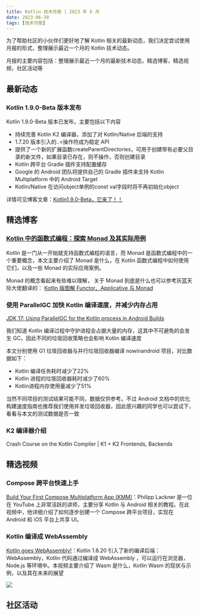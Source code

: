 ```yaml
---
title: Kotlin 技术月报 | 2023 年 6 月
date: 2023-06-30
tags: [技术月报]
---
```


为了帮助社区的小伙伴们更好地了解 Kotlin 相关的最新动态，我们决定尝试使用月报的形式，整理展示最近一个月的 Kotlin 技术动态。

月报的主要内容包括：整理展示最近一个月的最新技术动态，精选博客，精选视频，社区活动等

## 最新动态
### Kotlin 1.9.0-Beta 版本发布
Kotlin 1.9.0-Beta 版本已发布，主要包括以下内容

- 持续完善 Kotlin K2 编译器，添加了对 Kotlin/Native 后端的支持
- 1.7.20 版本引入的..<操作符成为稳定 API
- 提供了一个新的扩展函数createParentDirectories，可用于创建带有必要父目录的新文件，如果目录已存在，则不操作，否则创建目录
- Kotlin 跨平台 Gradle 插件支持配置缓存
- Google 的 Android 团队将提供自己的 Gradle 插件来支持 Kotlin Multiplatform 中的 Android Target
- Kotlin/Native 在访问object单例的const val字段时将不再初始化object

详情可见博客文章：[Kotlin1.9.0-Beta，它来了！！](https://juejin.cn/post/7241567583505072183)

## 精选博客
### [Kotlin 中的函数式编程：探索 Monad 及其实际用例](https://medium.com/@summitkumar/functional-programming-in-kotlin-exploring-monads-and-their-real-world-use-cases-5a8b23be1268)

Kotlin 是一门从一开始就支持函数式编程的语言，而 Monad 是函数式编程中的一个重要概念，本文主要介绍了 Monad 是什么，在 Kotlin 函数式编程中如何使用它们，以及一些 Monad 的实际应用案例。

Monad 的概念看起来有些难以理解， 关于 Monad 到底是什么也可以参考灰蓝天际大佬翻译的：
[Kotlin 版图解 Functor、Applicative 与 Monad](https://hltj.me/kotlin/2017/08/25/kotlin-functor-applicative-monad-cn.html)

### 使用 ParallelGC 加快 Kotlin 编译速度，并减少内存占用
[JDK 17: Using ParallelGC for the Kotlin process in Android Builds](https://dev.to/cdsap/jdk-17-using-parellgc-for-the-kotlin-process-in-android-builds-24af)

我们知道 Kotlin 编译过程中守护进程会占据大量的内存，这其中不可避免的会发生 GC，因此不同的垃圾回收策略也会影响 Kotlin 编译速度

本文分别使用 G1 垃圾回收器与并行垃圾回收器编译 nowinandroid 项目，对比数据如下：

- Kotlin 编译任务耗时减少了22%
- Kotlin 进程的垃圾回收器耗时减少了60% 
- Kotlin进程内存使用量减少了51%

当然不同项目的测试结果可能不同，数据仅供参考。不过 Android 文档中的优化构建速度指南也推荐我们使用并发垃圾回收器，因此感兴趣的同学也可以尝试下，看看与本文的测试数据是否一致

### K2 编译器介绍
Crash Course on the Kotlin Compiler | K1 + K2 Frontends, Backends


## 精选视频
### Compose 跨平台快速上手
[Build Your First Compose Multiplatform App (KMM)](https://www.youtube.com/watch?v=ZxBUd2TbVGk)：Philipp Lackner 是一位在 YouTube 上非常活跃的讲师，主要分享 Kotlin 与 Android 相关的教程。在此视频中，他详细介绍了如何逐步创建一个 Compose 跨平台项目，实现在 Android 和 iOS 平台上共享 UI。

### Kotlin 编译成 WebAssembly
[Kotlin goes WebAssembly!](https://www.youtube.com/watch?v=oIbX7nrSTPQ)：Kotlin 1.8.20 引入了新的编译后端：WebAssembly，Kotlin 代码通过编译成 WebAssembly ，可以运行在浏览器，Node.js 等环境中。本视频主要介绍了 Wasm 是什么，Kotlin Wasm 的现状与示例，以及其在未来的展望

![](https://raw.gitmirror.com/RicardoJiang/resource/main/2023/june/p1.png)

## 社区活动